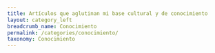```yaml
---
title: Artículos que aglutinan mi base cultural y de conocimiento
layout: category_left
breadcrumb_name: Conocimiento
permalink: /categories/conocimiento/
taxonomy: Conocimiento
---
```


